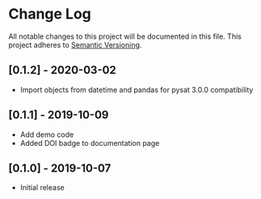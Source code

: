 # Change Log
All notable changes to this project will be documented in this file.
This project adheres to [Semantic Versioning](http://semver.org/).

## [0.1.2] - 2020-03-02
- Import objects from datetime and pandas for pysat 3.0.0 compatibility

## [0.1.1] - 2019-10-09
- Add demo code
- Added DOI badge to documentation page

## [0.1.0] - 2019-10-07
- Initial release
